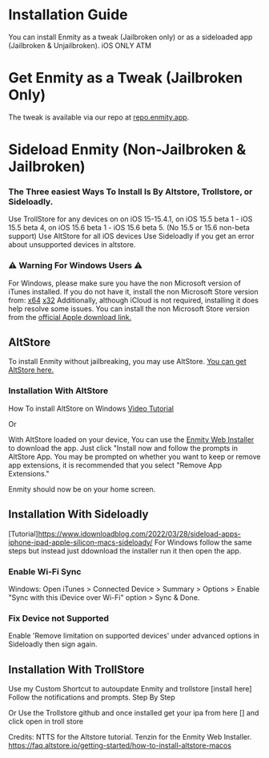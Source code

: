 # Installation Guide
You can install Enmity as a tweak (Jailbroken only) or as a sideloaded app (Jailbroken & Unjailbroken). iOS ONLY ATM

# Get Enmity as a Tweak (Jailbroken Only)
The tweak is available via our repo at [repo.enmity.app](https://repo.enmity.app).

# Sideload Enmity (Non-Jailbroken & Jailbroken)
### The Three easiest Ways To Install Is By Altstore, Trollstore, or Sideloadly.
Use TrollStore for any devices on on iOS 15-15.4.1, on iOS 15.5 beta 1 - iOS 15.5 beta 4, on iOS 15.6 beta 1 - iOS 15.6 beta 5. (No 15.5 or 15.6 non-beta support)
Use AltStore for all iOS devices 
Use Sideloadly if you get an error about unsupported devices in altstore.

### ⚠️ Warning For Windows Users ⚠️
For Windows, please make sure you have the non Microsoft version of iTunes installed. If you do not have it, install the non Microsoft Store version from: 
[x64](https://www.apple.com/itunes/download/win64/)
[x32](https://www.apple.com/itunes/download/win32/)
Additionally, although iCloud is not required, installing it does help resolve some issues.
You can install the non Microsoft Store version from the [official Apple download link.](https://updates.cdn-apple.com/2020/windows/001-39935-20200911-1A70AA56-F448-11EA-8CC0-99D41950005E/iCloudSetup.exe)

## AltStore
To install Enmity without jailbreaking, you may use AltStore. [You can get AltStore here.](https://altstore.io/)

### Installation With AltStore
How To install AltStore on Windows [Video Tutorial](https://www.youtube.com/watch?v=oXpx54FK4nc)

Or 
<!--(insert new guide or other tutorial text wise)-->
With AltStore loaded on your device, You can use the [Enmity Web Installer](https://enmity-web-installer.vercel.app/) to download the app.
Just click "Install now and follow the prompts in AltStore App.
You may be prompted on whether you want to keep or remove app extensions, it is recommended that you select "Remove App Extensions."

Enmity should now be on your home screen.

## Installation With Sideloadly
[Tutorial]https://www.idownloadblog.com/2022/03/28/sideload-apps-iphone-ipad-apple-silicon-macs-sideloady/
For Windows follow the same steps but instead just ddownload the installer run it then open the app.

### Enable Wi-Fi Sync
Windows: Open iTunes > Connected Device > Summary > Options > Enable "Sync with this iDevice over Wi-Fi" option > Sync & Done.

### Fix Device not Supported
Enable 'Remove limitation on supported devices' under advanced options in Sideloadly then sign again.

 
## Installation With TrollStore
Use my Custom Shortcut to autoupdate Enmity and trollstore [install here]
Follow the notifications and prompts.
Step By Step

Or Use the Trollstore github and once installed get your ipa from here [] and click open in troll store 

Credits:
NTTS for the Altstore tutorial.
Tenzin for the Enmity Web Installer.
https://faq.altstore.io/getting-started/how-to-install-altstore-macos


